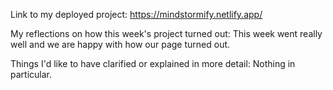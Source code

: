 Link to my deployed project:
https://mindstormify.netlify.app/

My reflections on how this week's project turned out:
This week went really well and we are happy with how our page turned out.

Things I'd like to have clarified or explained in more detail:
Nothing in particular.
